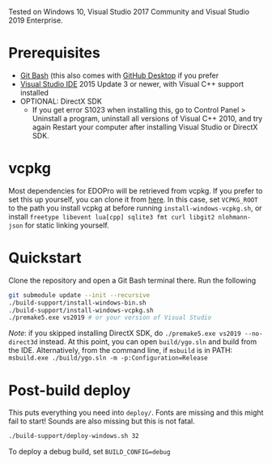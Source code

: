 Tested on Windows 10, Visual Studio 2017 Community and Visual Studio 2019 Enterprise.

# Prerequisites
- [Git Bash](https://git-scm.com/download/win) (this also comes with [GitHub Desktop](https://desktop.github.com/) if you prefer
- [Visual Studio IDE](https://visualstudio.microsoft.com/vs/) 2015 Update 3 or newer, with Visual C++ support installed
- OPTIONAL: DirectX SDK
  - If you get error S1023 when installing this, go to Control Panel > Uninstall a program, uninstall all versions of Visual C++ 2010, and try again
Restart your computer after installing Visual Studio or DirectX SDK.


# vcpkg
Most dependencies for EDOPro will be retrieved from vcpkg. If you prefer to set this up yourself, you can clone it from [here](https://github.com/microsoft/vcpkg). In this case, set `VCPKG_ROOT` to the path you install vcpkg at before running `install-windows-vcpkg.sh`, or install `freetype libevent lua[cpp] sqlite3 fmt curl libgit2 nlohmann-json` for static linking yourself.

# Quickstart
Clone the repository and open a Git Bash terminal there. Run the following
```bash
git submodule update --init --recursive
./build-support/install-windows-bin.sh
./build-support/install-windows-vcpkg.sh
./premake5.exe vs2019 # or your version of Visual Studio
```
*Note*: if you skipped installing DirectX SDK, do `./premake5.exe vs2019 --no-direct3d` instead.
At this point, you can open `build/ygo.sln` and build from the IDE. Alternatively, from the command line, if `msbuild` is in PATH: `msbuild.exe ./build/ygo.sln -m -p:Configuration=Release`

# Post-build deploy
This puts everything you need into `deploy/`. Fonts are missing and this might fail to start! Sounds are also missing but this is not fatal.
```bash
./build-support/deploy-windows.sh 32
```
To deploy a debug build, set `BUILD_CONFIG=debug`

